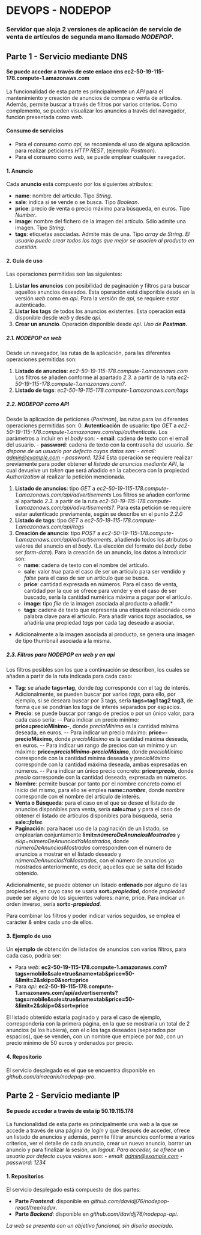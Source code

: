 # **DEVOPS - NODEPOP**

### Servidor que aloja 2 versiones de aplicación de servicio de venta de artículos de segunda mano llamado ***NODEPOP***.


## **Parte 1** - Servicio mediante **DNS**

#### **Se puede acceder a través de este enlace dns ec2-50-19-115-178.compute-1.amazonaws.com**

La funcionalidad de esta parte es principalmente un *API* para el mantenimiento y creación de anuncios de compra o venta de artículos. Además, permite buscar a través de filtros por varios criterios. Como complemento, se pueden visualizar los anuncios a través del navegador, función presentada como *web*.

#### **Consumo de servicios**
- Para el consumo como *api*, se recomienda el uso de alguna aplicación para realizar peticiones *HTTP REST*, (ejemplo: *Postman*).
- Para el consumo como *web*, se puede emplear cualquier navegador. 

#### **1. Anuncio**
Cada **anuncio** está compuesto por los siguientes atributos:
- **name**: nombre del artículo. Tipo *String*.
- **sale**: indica si se vende o se busca. Tipo *Boolean*.
- **price**: precio de venta o precio máximo para búsqueda, en euros. Tipo *Number*.
- **image**: nombre del fichero de la imagen del artículo. Sólo admite una imagen. Tipo *String*.
- **tags**: etiquetas asociadas. Admite más de una. Tipo *array de String*.
*El usuario puede crear todos los tags que mejor se asocien al producto en cuestión.*  

#### **2. Guía de uso**
Las operaciones permitidas son las siguientes:
1. **Listar los anuncios** con posibilidad de paginación y filtros para buscar aquellos anuncios deseados. 
    Esta operación está disponible desde en la versión *web* como en *api*. Para la versión de *api*, se requiere estar autenticado.
2. **Listar los tags** de todos los anuncios existentes. Esta operación está disponible desde *web* y desde *api*.
3. **Crear un anuncio**. Operación disponible desde *api*. *Uso de **Postman**.*

##### **2.1. **NODEPOP** en **web****
Desde un navegador, las rutas de la aplicación, para las diferentes operaciones permitidas son:
1. **Listado de anuncios**: *ec2-50-19-115-178.compute-1.amazonaws.com*
    Los filtros se añaden conforme al apartado *2.3.* a partir de la ruta *ec2-50-19-115-178.compute-1.amazonaws.com?*.
2. **Listado de tags**: *ec2-50-19-115-178.compute-1.amazonaws.com/tags*

##### **2.2. **NODEPOP** como **API****
Desde la aplicación de peticiones (*Postman*), las rutas para las diferentes operaciones permitidas son:
0. **Autenticación** de usuario: tipo *GET* a *ec2-50-19-115-178.compute-1.amazonaws.com/api/authenticate*.
    Los parámetros a incluir en el *body* son:
    - **email**: cadena de texto con el email del usuario.
    - **password**: cadena de texto con la contraseña del usuario. 
    *Se dispone de un usuario por defecto cuyos datos son:*
    *- email: admin@example.com*
    *- password: 1234*
    Esta operación se requiere realizar previamente para poder obtener el *listado de anuncios mediante API*, la cual devuelve un *token* que será añadido en la cabecera con la propiedad *Authorization* al realizar la petición mencionada.
1. **Listado de anuncios**: tipo *GET* a *ec2-50-19-115-178.compute-1.amazonaws.com/api/advertisements*
    Los filtros se añaden conforme al apartado *2.3.* a partir de la ruta *ec2-50-19-115-178.compute-1.amazonaws.com/api/advertisements?*.
    Para esta petición se requiere estar autenticado previamente, según se describe en el punto *2.2.0*
2. **Listado de tags**: tipo *GET* a *ec2-50-19-115-178.compute-1.amazonaws.com/api/tags*
3. **Creación de anuncio**: tipo *POST* a *ec2-50-19-115-178.compute-1.amazonaws.com/api/advertisements*, añadiendo todos 
    los atributos o valores del anuncio en el *body*. (La elección del formato del *body* debe ser *form-data*).
    Para la creación de un anuncio, los datos a introducir son: 
    - **name**: cadena de texto con el nombre del artículo.
    - **sale**: valor *true* para el caso de ser un artículo para ser vendido y *false* para el caso de ser un artículo que se busca.
    - **price**: cantidad expresada en números. Para el caso de venta, cantidad por la que se ofrece para vender y en el caso de ser buscado, sería la cantidad numérica máxima a pagar por el artículo.
    - **image**: tipo *file* de la imagen asociada al producto a añadir.*
    - **tags**: cadena de texto que representa una etiqueta relacionada como palabra clave para el artículo. Para añadir varios *tags* asociados, se añadiría una propiedad *tags* por cada tag deseado a asociar.

* Adicionalmente a la imagen asociada al producto, se genera una imagen de tipo thumbnail asociada a la misma.

##### **2.3. Filtros para **NODEPOP** en *web* y en *api***
Los filtros posibles son los que a continuación se describen, los cuales se añaden a partir de la ruta indicada para cada caso:
- **Tag**: se añade **tags=tag**, donde *tag* corresponde con el tag de interés.
    Adicionalmente, se pueden buscar por varios *tags*, para ello, por ejemplo, si se deseara buscar por 3 tags, sería **tags=tag1 tag2 tag3**, de forma que se pondrían los *tags* de interés separados por espacios.    
- **Precio**: se puede buscar por rango de precios o por un único valor, para cada caso sería:
    -- Para indicar un precio mínimo: **price=precioMínimo-**, donde *precioMínimo* es la cantidad mínima deseada, en euros.
    -- Para indicar un precio máximo: **price=-precioMáximo**, donde *precioMáximo* es la cantidad máxima deseada, en euros.
    -- Para indicar un rango de precios con un mínimo y un máximo: **price=*precioMínimo*-*precioMáximo***, donde *precioMínimo* corresponde con la cantidad mínima deseada y *precioMáximo* corresponde con la cantidad máxima deseada, ambas expresadas en números.
    -- Para indicar un único precio concreto: **price=*precio***, donde *precio* corresponde con la cantidad deseada, expresada en números.
- **Nombre**: permite buscar por tanto por el nombre concreto como el inicio del mismo, para ello se emplea **name=*nombre***, donde *nombre* corresponde con el nombre del artículo de interés.
- **Venta o Búsqueda**: para el caso en el que se desee el listado de anuncios disponibles para venta, sería **sale=*true*** y para el caso de obtener el listado de artículos disponibles para búsqueda, sería **sale=*false***.
- **Paginación**: para hacer uso de la paginación de un listado, se emplearían conjuntamente **limit=*númeroDeAnunciosMostrados*** y *skip=númeroDeAnunciosYaMostrados*, donde *númeroDeAnunciosMostrados* corresponden con el número de anuncios a mostrar en el listado deseado y *númeroDeAnunciosYaMostrados*, con el número de anuncios ya mostrados anteriormente, es decir, aquellos que se salta del listado obtenido.

Adicionalmente, se puede obtener un listado **ordenado** por alguno de las propiedades, en cuyo caso se usaría **sort=*propiedad***, donde *propiedad* puede ser alguno de los siguientes valores: name, price. Para indicar un orden inverso, sería **sort=-*propiedad***.

Para combinar los filtros y poder indicar varios seguidos, se emplea el carácter *&* entre cada uno de ellos.

#### **3. Ejemplo de uso**
Un **ejemplo** de obtención de listados de anuncios con varios filtros, para cada caso, podría ser:
- Para *web*: **ec2-50-19-115-178.compute-1.amazonaws.com?tags=mobile&sale=true&name=tab&price=50-&limit=2&skip=0&sort=price**
- Para *api*: **ec2-50-19-115-178.compute-1.amazonaws.com/api/advertisements?tags=mobile&sale=true&name=tab&price=50-&limit=2&skip=0&sort=price**

El listado obtenido estaría paginado y para el caso de ejemplo, correspondería con la primera página, en la que se mostraría un total de 2 anuncios (si los hubiera), con el o los tags deseados (separados por espacios), que se venden, con un nombre que empiece por *tab*, con un precio mínimo de 50 euros y ordenados por precio.

#### **4. Repositorio**
El servicio desplegado es el que se encuentra disponible en *github.com/ainacarin/nodepop-pro*.


## **Parte 2** - Servicio mediante **IP**

#### **Se puede acceder a través de esta ip 50.19.115.178**

La funcionalidad de esta parte es principalmente una *web* a la que se accede a través de una página de *login* y que después de acceder, ofrece un listado de anuncios y además, permite filtrar anuncios conforme a varios criterios, ver el detalle de cada anuncio, crear un nuevo anuncio, borrar un anuncio y para finalizar la sesión, un *logout*.
*Para acceder, se ofrece un usuario por defecto cuyos valores son:*
*- email: admin@example.com*
*- password: 1234* 

#### **1. Repositorios**
El servicio desplegado está compuesto de dos partes:
- **Parte *Frontend***: disponible en *github.com/davidjj76/nodepop-react/tree/redux*.
- **Parte *Backend***: disponible en *github.com/davidjj76/nodepop-api*.

*La web se presenta con un objetivo funcional, sin diseño asociado.*

